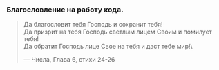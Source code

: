 ### Благословление на работу кода.

> Да благословит тебя Господь и сохранит тебя!\
> Да призрит на тебя Господь светлым лицем Своим и помилует тебя!\
> Да обратит Господь лице Свое на тебя и даст тебе мир!\
> 
> — Числа, Глава 6, стихи 24-26
